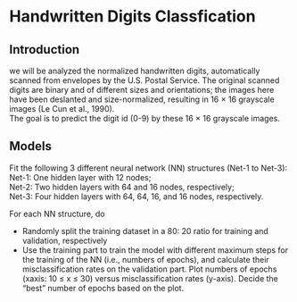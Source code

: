 # Handwritten Digits Classfication
## Introduction
we will be analyzed the normalized handwritten digits,
automatically scanned from envelopes by the U.S. Postal Service. The original
scanned digits are binary and of different sizes and orientations; the images here
have been deslanted and size-normalized, resulting in 16 × 16 grayscale
images (Le Cun et al., 1990).  
The goal is to predict the digit id (0-9) by these 16 × 16 grayscale images.

## Models
Fit the following 3 different neural network (NN) structures (Net-1 to Net-3):  
Net-1: One hidden layer with 12 nodes;  
Net-2: Two hidden layers with 64 and 16 nodes, respectively;  
Net-3: Four hidden layers with 64, 64, 16, and 16 nodes, respectively.  

For each NN structure, do  
- Randomly split the training dataset in a 80: 20 ratio for training and
validation, respectively
- Use the training part to train the model with different maximum steps for the training of the NN (i.e., numbers of epochs), and calculate their misclassification rates on the validation part. Plot numbers of epochs (xaxis: 10 ≤ x ≤ 30) versus misclassification rates (y-axis). Decide the “best” number of epochs based on the plot.

